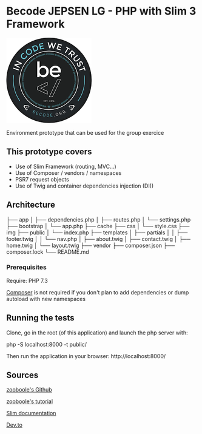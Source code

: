 
# Becode  JEPSEN LG - PHP with Slim 3 Framework

![Becode logo](img/becode-logo.png)

Environment prototype that can be used for the group exercice

## This prototype covers

* Use of Slim Framework (routing, MVC...)
* Use of Composer / vendors / namespaces
* PSR7 request objects
* Use of Twig and container dependencies injection (DI))

## Architecture

├── app
│   ├── dependencies.php
│   ├── routes.php
│   └── settings.php   
├── bootstrap
│   └── app.php
├── cache
├── css
│   └── style.css
├── img
├── public
│   └── index.php
├── templates
│   ├── partials
│   │   ├── footer.twig
│   │   └── nav.php
│   ├── about.twig
│   ├── contact.twig
│   ├── home.twig
│   └── layout.twig
├── vendor
├── composer.json
├── composer.lock
└── README.md

### Prerequisites

Require: PHP 7.3

[Composer](https://getcomposer.org/) is not required if you don't plan to add dependencies or dump autoload with new namespaces

## Running the tests

Clone, go in the root (of this application) and launch the php server with:

php -S localhost:8000 -t public/

Then run the application in your browser: http://localhost:8000/

## Sources

[zooboole's Github](https://github.com/zooboole)

[zooboole's tutorial](https://phpocean.com/tutorials/back-end/workouts-with-slim-3-create-a-simple-website/48)

[Slim documentation](http://www.slimframework.com/docs/v3/concepts/di.html)

[Dev.to](https://dev.to/charliedevelops/getting-started-with-slim-php-framework-by-building-a-very-simple-mvcoop-app-4j2b)
